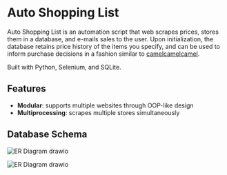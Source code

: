 # Auto Shopping List

Auto Shopping List is an automation script that web scrapes prices, stores them in a database, and e-mails sales to the user. Upon initialization, the database retains price history of the items you specify, and can be used to inform purchase decisions in a fashion similar to [camelcamelcamel](https://www.camelcamelcamel.ca/).

Built with Python, Selenium, and SQLite.

## Features

- **Modular**: supports multiple websites through OOP-like design
- **Multiprocessing**: scrapes multiple stores simultaneously

## Database Schema

![ER Diagram drawio](https://github.com/louieluuu/auto-shopping-list/assets/112336312/52189764-93df-4543-ae9a-f0bde4af5895)

![ER Diagram drawio](https://github.com/louieluuu/auto-shopping-list/assets/112336312/0acb1f49-3440-4df7-8ecf-8ee48e8c8358)
